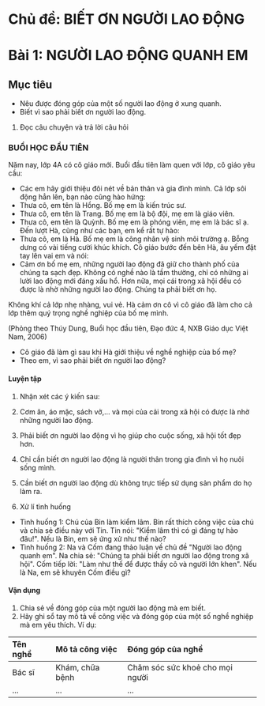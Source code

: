 # Chủ đề: BIẾT ƠN NGƯỜI LAO ĐỘNG

# Bài 1: NGƯỜI LAO ĐỘNG QUANH EM

## Mục tiêu
- Nêu được đóng góp của một số người lao động ở xung quanh.
- Biết vì sao phải biết ơn người lao động.

1. Đọc câu chuyện và trả lời câu hỏi

### BUỔI HỌC ĐẦU TIÊN

Năm nay, lớp 4A có cô giáo mới. Buổi đầu tiên làm quen với lớp, cô giáo yêu cầu:
- Các em hãy giới thiệu đôi nét về bản thân và gia đình mình.
Cả lớp sôi động hẳn lên, bạn nào cũng hào hứng:
- Thưa cô, em tên là Hồng. Bố mẹ em là kiến trúc sư.
- Thưa cô, em tên là Trang. Bố mẹ em là bộ đội, mẹ em là giáo viên.
- Thưa cô, em tên là Quỳnh. Bố mẹ em là phóng viên, mẹ em là bác sĩ ạ.
Đến lượt Hà, cũng như các bạn, em kể rất tự hào:
- Thưa cô, em là Hà. Bố mẹ em là công nhân vệ sinh môi trường ạ.
Bỗng dưng có vài tiếng cười khúc khích. Cô giáo bước đến bên Hà, âu yếm đặt tay lên vai em và nói:
- Cảm ơn bố mẹ em, những người lao động đã giữ cho thành phố của chúng ta sạch đẹp. Không có nghề nào là tầm thường, chỉ có những ai lười lao động mới đáng xấu hổ. Hơn nữa, mọi cái trong xã hội đều có được là nhờ những người lao động. Chúng ta phải biết ơn họ.

Không khí cả lớp nhẹ nhàng, vui vẻ. Hà cảm ơn cô vì cô giáo đã làm cho cả lớp thêm quý trọng nghề nghiệp của bố mẹ mình.

(Phỏng theo Thúy Dung, Buổi học đầu tiên, Đạo đức 4, NXB Giáo dục Việt Nam, 2006)

- Cô giáo đã làm gì sau khi Hà giới thiệu về nghề nghiệp của bố mẹ?
- Theo em, vì sao phải biết ơn người lao động?

#### Luyện tập
1. Nhận xét các ý kiến sau:
   
1. Cơm ăn, áo mặc, sách vở,... và mọi của cải trong xã hội có được là nhờ những người lao động.
2. Phải biết ơn người lao động vì họ giúp cho cuộc sống, xã hội tốt đẹp hơn.
3. Chỉ cần biết ơn người lao động là người thân trong gia đình vì họ nuôi sống mình.
4. Cần biết ơn người lao động dù không trực tiếp sử dụng sản phẩm do họ làm ra.

2. Xử lí tình huống
- Tình huống 1: Chú của Bin làm kiểm lâm. Bin rất thích công việc của chú và chia sẻ điều này với Tin. Tin nói: "Kiểm lâm thì có gì đáng tự hào đâu!". Nếu là Bin, em sẽ ứng xử như thế nào?
- Tình huống 2: Na và Cốm đang thảo luận về chủ đề "Người lao động quanh em". Na chia sẻ: "Chúng ta phải biết ơn người lao động trong xã hội". Cốm tiếp lời: "Làm như thế để được thầy cô và người lớn khen". Nếu là Na, em sẽ khuyên Cốm điều gì?

#### Vận dụng
1. Chia sẻ về đóng góp của một người lao động mà em biết.
2. Hãy ghi sổ tay mô tả về công việc và đóng góp của một số nghề nghiệp mà em yêu thích.
Ví dụ:

| Tên nghề | Mô tả công việc | Đóng góp của nghề |
|:---|:---|:---|
| Bác sĩ | Khám, chữa bệnh | Chăm sóc sức khoẻ cho mọi người |
| ... | ... | ... |

